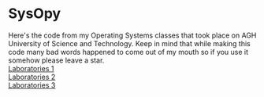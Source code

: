 # SysOpy

Here's the code from my Operating Systems classes that took place on AGH University of Science and Technology. Keep in mind
that while making this code many bad words happened to come out of my mouth so if you use it somehow please leave a star.  
<a href="https://github.com/LucasJezap/Sysopy/tree/master/Lab1"> Laboratories 1  
<a href="https://github.com/LucasJezap/Sysopy/tree/master/Lab2"> Laboratories 2  
<a href="https://github.com/LucasJezap/Sysopy/tree/master/Lab3"> Laboratories 3  
